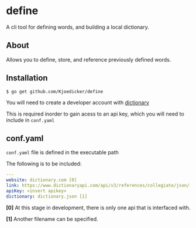 # define
A cli tool for defining words, and building a local dictionary.

## About
Allows you to define, store, and reference previously defined words.

## Installation

```console
$ go get github.com/Kjoedicker/define
```

You will need to create a developer account with [dictionary](dictionary.com)

This is required inorder to gain acess to an api key, which you will need to include in ```conf.yaml```

## conf.yaml

```conf.yaml``` file is defined in the executable path

The following is to be included:

```yaml
---
website: dictionary.com [0]
link: https://www.dictionaryapi.com/api/v3/references/collegiate/json/
apiKey: <insert apikey>
dictionary: dictionary.json [1]
```

**[0]** At this stage in development, there is only one api that is interfaced with.

**[1]** Another filename can be specified.
